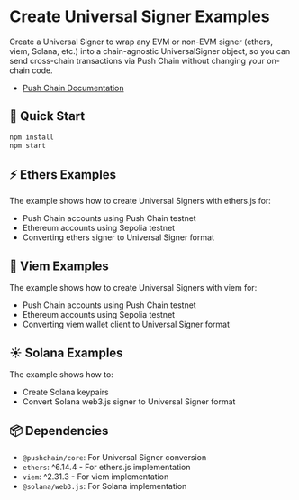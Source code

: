 # Create Universal Signer Examples

Create a Universal Signer to wrap any EVM or non-EVM signer (ethers, viem, Solana, etc.) into a chain-agnostic UniversalSigner object, so you can send cross-chain transactions via Push Chain without changing your on-chain code.

- [Push Chain Documentation](https://push.org/docs/chain)

## 🚀 Quick Start

```bash
npm install
npm start
```

## ⚡ Ethers Examples

The example shows how to create Universal Signers with ethers.js for:
- Push Chain accounts using Push Chain testnet
- Ethereum accounts using Sepolia testnet
- Converting ethers signer to Universal Signer format

## 🌟 Viem Examples

The example shows how to create Universal Signers with viem for:
- Push Chain accounts using Push Chain testnet
- Ethereum accounts using Sepolia testnet
- Converting viem wallet client to Universal Signer format

## ☀️ Solana Examples

The example shows how to:
- Create Solana keypairs
- Convert Solana web3.js signer to Universal Signer format

## 📦 Dependencies

- `@pushchain/core`: For Universal Signer conversion
- `ethers`: ^6.14.4 - For ethers.js implementation
- `viem`: ^2.31.3 - For viem implementation
- `@solana/web3.js`: For Solana implementation